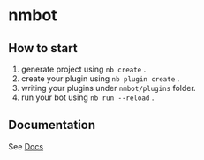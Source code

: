 # nmbot

## How to start

1. generate project using `nb create` .
2. create your plugin using `nb plugin create` .
3. writing your plugins under `nmbot/plugins` folder.
4. run your bot using `nb run --reload` .

## Documentation

See [Docs](https://nonebot.dev/)
